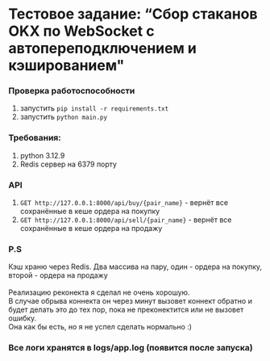 # Тестовое задание: “Cбор стаканов OKX по WebSocket с автопереподключением и кэшированием"

### Проверка работоспособности
1) запустить ```pip install -r requirements.txt```
2) запустить ```python main.py```

### Требования:
1) python 3.12.9
2) Redis сервер на 6379 порту

### API
1) ```GET http://127.0.0.1:8000/api/buy/{pair_name}``` - вернёт все сохранённые в кеше ордера на покупку
2) ```GET http://127.0.0.1:8000/api/sell/{pair_name}``` - вернёт все сохранённые в кеше ордера на продажу


### P.S
Кэш храню через Redis. Два массива на пару, один - ордера на покупку, второй - ордера на продажу
<br><br>
Реализацию реконекта я сделал не очень хорошую. <br>
В случае обрыва коннекта он через минут вызовет коннект обратно и будет делать это до тех пор, пока не преконектится или не вызовет ошибку. <br>
Она как бы есть, но я не успел сделать нормально :)



### Все логи хранятся в logs/app.log (появится после запуска)
